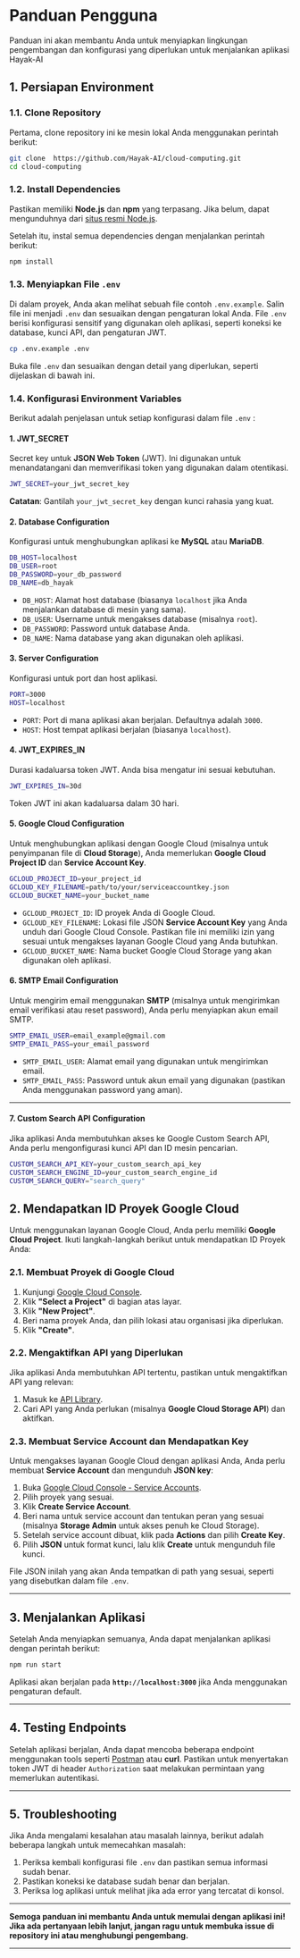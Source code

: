 # Panduan Pengguna

Panduan ini akan membantu Anda untuk menyiapkan lingkungan pengembangan dan konfigurasi yang diperlukan untuk menjalankan aplikasi Hayak-AI

## 1. Persiapan Environment

### 1.1. Clone Repository
Pertama, clone repository ini ke mesin lokal Anda menggunakan perintah berikut:

```bash
git clone  https://github.com/Hayak-AI/cloud-computing.git
cd cloud-computing
```

### 1.2. Install Dependencies
Pastikan memiliki **Node.js** dan **npm** yang terpasang. Jika belum, dapat mengunduhnya dari [situs resmi Node.js](https://nodejs.org/).

Setelah itu, instal semua dependencies dengan menjalankan perintah berikut:

```bash
npm install
```

### 1.3. Menyiapkan File `.env`

Di dalam proyek, Anda akan melihat sebuah file contoh `.env.example`. Salin file ini menjadi `.env` dan sesuaikan dengan pengaturan lokal Anda. File `.env` berisi konfigurasi sensitif yang digunakan oleh aplikasi, seperti koneksi ke database, kunci API, dan pengaturan JWT.

```bash
cp .env.example .env
```

Buka file `.env` dan sesuaikan dengan detail yang diperlukan, seperti dijelaskan di bawah ini.

### 1.4. Konfigurasi Environment Variables

Berikut adalah penjelasan untuk setiap konfigurasi dalam file `.env` :

#### 1. **JWT_SECRET**
Secret key untuk **JSON Web Token** (JWT). Ini digunakan untuk menandatangani dan memverifikasi token yang digunakan dalam otentikasi.

```bash
JWT_SECRET=your_jwt_secret_key
```

**Catatan**: Gantilah `your_jwt_secret_key` dengan kunci rahasia yang kuat.

#### 2. **Database Configuration**
Konfigurasi untuk menghubungkan aplikasi ke **MySQL** atau **MariaDB**.

```bash
DB_HOST=localhost
DB_USER=root
DB_PASSWORD=your_db_password
DB_NAME=db_hayak
```

- `DB_HOST`: Alamat host database (biasanya `localhost` jika Anda menjalankan database di mesin yang sama).
- `DB_USER`: Username untuk mengakses database (misalnya `root`).
- `DB_PASSWORD`: Password untuk database Anda.
- `DB_NAME`: Nama database yang akan digunakan oleh aplikasi.

#### 3. **Server Configuration**
Konfigurasi untuk port dan host aplikasi.

```bash
PORT=3000
HOST=localhost
```

- `PORT`: Port di mana aplikasi akan berjalan. Defaultnya adalah `3000`.
- `HOST`: Host tempat aplikasi berjalan (biasanya `localhost`).

#### 4. **JWT_EXPIRES_IN**
Durasi kadaluarsa token JWT. Anda bisa mengatur ini sesuai kebutuhan.

```bash
JWT_EXPIRES_IN=30d
```

Token JWT ini akan kadaluarsa dalam 30 hari.

#### 5. **Google Cloud Configuration**
Untuk menghubungkan aplikasi dengan Google Cloud (misalnya untuk penyimpanan file di **Cloud Storage**), Anda memerlukan **Google Cloud Project ID** dan **Service Account Key**.

```bash
GCLOUD_PROJECT_ID=your_project_id
GCLOUD_KEY_FILENAME=path/to/your/serviceaccountkey.json
GCLOUD_BUCKET_NAME=your_bucket_name
```

- `GCLOUD_PROJECT_ID`: ID proyek Anda di Google Cloud.
- `GCLOUD_KEY_FILENAME`: Lokasi file JSON **Service Account Key** yang Anda unduh dari Google Cloud Console. Pastikan file ini memiliki izin yang sesuai untuk mengakses layanan Google Cloud yang Anda butuhkan.
- `GCLOUD_BUCKET_NAME`: Nama bucket Google Cloud Storage yang akan digunakan oleh aplikasi.

#### 6. **SMTP Email Configuration**
Untuk mengirim email menggunakan **SMTP** (misalnya untuk mengirimkan email verifikasi atau reset password), Anda perlu menyiapkan akun email SMTP.

```bash
SMTP_EMAIL_USER=email_example@gmail.com
SMTP_EMAIL_PASS=your_email_password
```

- `SMTP_EMAIL_USER`: Alamat email yang digunakan untuk mengirimkan email.
- `SMTP_EMAIL_PASS`: Password untuk akun email yang digunakan (pastikan Anda menggunakan password yang aman).

---

#### 7. **Custom Search API Configuration**
Jika aplikasi Anda membutuhkan akses ke Google Custom Search API, Anda perlu mengonfigurasi kunci API dan ID mesin pencarian.

```bash
CUSTOM_SEARCH_API_KEY=your_custom_search_api_key
CUSTOM_SEARCH_ENGINE_ID=your_custom_search_engine_id
CUSTOM_SEARCH_QUERY="search_query"
```

## 2. Mendapatkan ID Proyek Google Cloud

Untuk menggunakan layanan Google Cloud, Anda perlu memiliki **Google Cloud Project**. Ikuti langkah-langkah berikut untuk mendapatkan ID Proyek Anda:

### 2.1. Membuat Proyek di Google Cloud

1. Kunjungi [Google Cloud Console](https://console.cloud.google.com/).
2. Klik **"Select a Project"** di bagian atas layar.
3. Klik **"New Project"**.
4. Beri nama proyek Anda, dan pilih lokasi atau organisasi jika diperlukan.
5. Klik **"Create"**.

### 2.2. Mengaktifkan API yang Diperlukan

Jika aplikasi Anda membutuhkan API tertentu, pastikan untuk mengaktifkan API yang relevan:

1. Masuk ke [API Library](https://console.cloud.google.com/apis/library).
2. Cari API yang Anda perlukan (misalnya **Google Cloud Storage API**) dan aktifkan.

### 2.3. Membuat Service Account dan Mendapatkan Key

Untuk mengakses layanan Google Cloud dengan aplikasi Anda, Anda perlu membuat **Service Account** dan mengunduh **JSON key**:

1. Buka [Google Cloud Console - Service Accounts](https://console.cloud.google.com/iam-admin/serviceaccounts).
2. Pilih proyek yang sesuai.
3. Klik **Create Service Account**.
4. Beri nama untuk service account dan tentukan peran yang sesuai (misalnya **Storage Admin** untuk akses penuh ke Cloud Storage).
5. Setelah service account dibuat, klik pada **Actions** dan pilih **Create Key**.
6. Pilih **JSON** untuk format kunci, lalu klik **Create** untuk mengunduh file kunci.

File JSON inilah yang akan Anda tempatkan di path yang sesuai, seperti yang disebutkan dalam file `.env`.

---

## 3. Menjalankan Aplikasi

Setelah Anda menyiapkan semuanya, Anda dapat menjalankan aplikasi dengan perintah berikut:

```bash
npm run start
```

Aplikasi akan berjalan pada **`http://localhost:3000`** jika Anda menggunakan pengaturan default.

---

## 4. Testing Endpoints

Setelah aplikasi berjalan, Anda dapat mencoba beberapa endpoint menggunakan tools seperti [Postman](https://www.postman.com/) atau **curl**. Pastikan untuk menyertakan token JWT di header `Authorization` saat melakukan permintaan yang memerlukan autentikasi.

---

## 5. Troubleshooting

Jika Anda mengalami kesalahan atau masalah lainnya, berikut adalah beberapa langkah untuk memecahkan masalah:

1. Periksa kembali konfigurasi file `.env` dan pastikan semua informasi sudah benar.
2. Pastikan koneksi ke database sudah benar dan berjalan.
3. Periksa log aplikasi untuk melihat jika ada error yang tercatat di konsol.

---

**Semoga panduan ini membantu Anda untuk memulai dengan aplikasi ini! Jika ada pertanyaan lebih lanjut, jangan ragu untuk membuka issue di repository ini atau menghubungi pengembang.**

--- 


